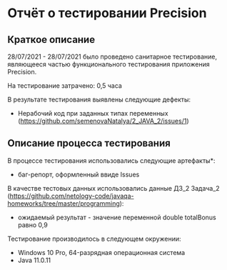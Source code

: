 # Отчёт о тестировании Precision

## Краткое описание

28/07/2021 - 28/07/2021 было проведено санитарное тестирование, являющееся частью функционального тестирования приложения Precision.

На тестирование затрачено: 0,5 часа

В результате тестирования выявлены следующие дефекты:
* Нерабочий код при заданных типах переменных (https://github.com/semenovaNatalya/2_JAVA_2/issues/1)


## Описание процесса тестирования

В процессе тестирования использовались следующие артефакты*:
* баг-репорт, оформленный ввиде Issues


В качестве тестовых данных использовались данные ДЗ_2 Задача_2 (https://github.com/netology-code/javaqa-homeworks/tree/master/programming):
* ожидаемый результат - значение переменной double totalBonus равно 0,9


Тестирование производилось в следующем окружении:
* Windows 10 Pro, 64-разрядная операционная система
* Java 11.0.11